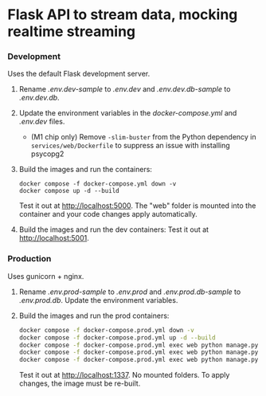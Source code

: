 # Flask API to stream data, mocking realtime streaming

### Development

Uses the default Flask development server.

1. Rename *.env.dev-sample* to *.env.dev* and *.env.dev.db-sample* to *.env.dev.db*.
2. Update the environment variables in the *docker-compose.yml* and *.env.dev* files.
    - (M1 chip only) Remove `-slim-buster` from the Python dependency in `services/web/Dockerfile` to suppress an issue with installing psycopg2
3. Build the images and run the containers:

    ```   
    docker compose -f docker-compose.yml down -v
    docker compose up -d --build
    ```

    Test it out at [http://localhost:5000](http://localhost:5000). The "web" folder is mounted into the container and your code changes apply automatically.

4. Build the images and run the dev containers:
    Test it out at [http://localhost:5001](http://localhost:5001). 

    
### Production

Uses gunicorn + nginx.

1. Rename *.env.prod-sample* to *.env.prod* and *.env.prod.db-sample* to *.env.prod.db*. Update the environment variables.
2. Build the images and run the prod containers:

    ```sh
    docker compose -f docker-compose.prod.yml down -v 
    docker compose -f docker-compose.prod.yml up -d --build
    docker compose -f docker-compose.prod.yml exec web python manage.py create_db     
    docker compose -f docker-compose.prod.yml exec web python manage.py seed_db_route
    docker compose -f docker-compose.prod.yml exec web python manage.py seed_db_runners
    ```
    Test it out at [http://localhost:1337](http://localhost:1337). No mounted folders. To apply changes, the image must be re-built.

